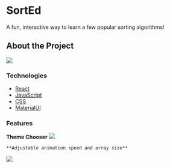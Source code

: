 # SortEd

A fun, interactive way to learn a few popular sorting algorithms!

## About the Project
<img src="https://media.giphy.com/media/bD867j5eimIyRYXmKS/giphy.gif" />

### Technologies
  * [React](https://reactjs.org/)
  * [JavaScript](https://www.javascript.com/)
  *  [CSS](http://www.css3.info/)
  *  [MaterialUI](https://material-ui.com/)

### Features
   **Theme Chooser**
 <img src="https://media.giphy.com/media/qv5NoSe3jf57WGCwOK/giphy.gif" />
 
    **Adjustable animation speed and array size**
 <img src="https://media.giphy.com/media/eW2wYR9duzwSw5kxaZ/giphy.gif" />
